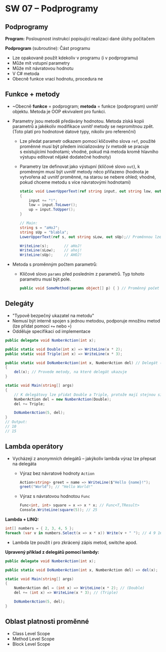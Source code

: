 # SW 07 – Podprogramy

## Podprogramy

__Program:__ Posloupnost instrukcí popisující realizaci dané úlohy počítačem

__Podprogram__ (subroutine): Část programu

* Lze opakovaně použít kdekoliv v programu (i v podprogramu)
* Může mít vstupní parametry
* Může mít návratovou hodnotu
* V C# metoda
* Obecně funkce vrací hodnotu, procedura ne

## Funkce + metody

* ~Obecně __funkce__ = podprogram; __metoda__ = funkce (podprogram) uvnitř objektu. Metoda je OOP ekvivalent pro funkci.
* Parametry jsou metodě předávány hodnotou. Metoda získá kopii parametrů a jakékoliv modifikace uvnitř metody se nepromítnou zpět. (Toto platí pro hodnotové datové typy, nikoliv pro referenční)
  * Lze předat parametr odkazem pomocí klíčového slova `ref`, použité proměnné musí být předem inicializovány (v metodě se pracuje s&nbsp;existujícími hodnotami; vhodné, pokud má metoda kromě hlavního výstupu editovat nějaké dodatečné hodnoty)
  * Parametry lze definovat jako výstupní (klíčové slovo `out`), k proměnným musí být uvnitř metody něco přiřazeno (hodnota je vytvořena až uvnitř proměnné, na starou se nebere ohled; vhodné, pokud chceme metodu s více návratovými hodnotami)

    ```csharp
    static void LowerUpperText(ref string input, out string low, out string up)
    {
        input += "!";
        low = input.ToLower();
        up = input.ToUpper();
    }

    // Main:
    string s = "aHoJ";
    string sUp = "blabla";
    LowerUpperText(ref s, out string sLow, out sUp);// Proměnnou lze deklarovat až při volání (sLow) nebo už před tím (sUp)
    
    WriteLine(s);       // aHoJ!
    WriteLine(sLow);    // ahoj!
    WriteLine(sUp);     // AHOJ!
    ```

* Metoda s proměnným počtem parametrů:
  * Klíčové slovo `params` před posledním z parametrů. Typ tohoto parametru musí být pole.

    ```csharp
    public void SomeMethod(params object[] p) { } // Proměnný počet parametrů
    ```

## Delegáty

* "Typově bezpečný ukazatel na metodu"
* Nemusí být interně spojen s jednou metodou, podporuje množinu metod (lze přidat pomocí `+=` nebo `+`)
* Odděluje specifikaci od implementace

```csharp
public delegate void NumberAction(int x);

public static void Double(int x) => WriteLine(x * 2);
public static void Triple(int x) => WriteLine(x * 3);

public static void DoNumberAction(int x, NumberAction del) // Delegát (ukazatel na metodu/y) jako vstupní parametr
{
    del(x); // Provede metody, na které delegát ukazuje
}

static void Main(string[] args)
{
    // K delegátovy lze přidat Double a Triple, protože mají stejnou signaturu (návratový typ a vstupní parametry)
    NumberAction del = new NumberAction(Double);
    del += Triple;

    DoNumberAction(5, del);
}
// Output:
// 10
// 15
```

## Lambda operátory

* Vycházejí z anonymních delegátů – jakýkoliv lambda výraz lze přepsat na delegáta
  * Výraz bez návratové hodnoty `Action`

    ```csharp
    Action<string> greet = name => WriteLine($"Hello {name}!");
    greet("World"); // "Hello World!"
    ```

  * Výraz s návratovou hodnotou `Func`

    ```csharp
    Func<int, int> square = x => x * x; // Func<T,TResult>
    Console.WriteLine(square(5)); // 25
    ```

__Lambda + LINQ:__

```csharp
int[] numbers = { 2, 3, 4, 5 };
foreach (var v in numbers.Select(x => x * x)) Write(v + " "); // 4 9 16 25
```

* Lambda lze použít i pro zkrácený zápis metod, switche apod.

__Upravený příklad z delegátů pomocí lambdy:__

```csharp
public delegate void NumberAction(int x);

public static void DoNumberAction(int x, NumberAction del) => del(x);

static void Main(string[] args)
{
    NumberAction del = (int x) => WriteLine(x * 2); // (Double)
    del += (int x) => WriteLine(x * 3); // (Triple)

    DoNumberAction(5, del);
}
```

## Oblast platnosti proměnné

* Class Level Scope
* Method Level Scope
* Block Level Scope
